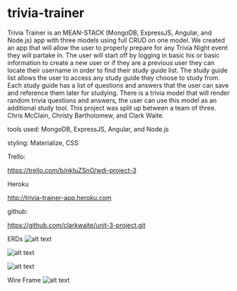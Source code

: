 # trivia-trainer 

Trivia Trainer is an MEAN-STACK (MongoDB, ExpressJS, Angular, and Node.js)  app with three models using full CRUD on one model.  We created an app that will allow the user to properly prepare for any Trivia Night event they will partake in.   The user will start off by logging in basic his or basic information to create a new user or if they are a previous user they can locate their username in order to find their study guide list.  The study guide list allows the user to access any study guide they choose to study from. Each study guide has a list of questions and answers that the user can save and reference them later for studying. There is a trivia model that will render random trivia questions and answers, the user can use this model as an additional study tool. This project was split up between a team of three. Chris McClain, Christy Bartholomew, and Clark Waite.

tools used: MongoDB, ExpressJS, Angular, and Node.js

styling: Materialize, CSS 



Trello:

https://trello.com/b/nkIuZSnO/wdi-project-3


Heroku

http://trivia-trainer-app.heroku.com



github:

https://github.com/clarkwaite/unit-3-project.git



ERDs
 ![alt text](http://i.imgur.com/tWZX87a.jpg)
 
 ![alt text](http://i.imgur.com/e7TxOYB.jpg)
 
 ![alt text](http://i.imgur.com/ohhJOjQ.jpg)
 
 
 Wire Frame
 ![alt text](http://i.imgur.com/VmpTQnQ.jpg)
